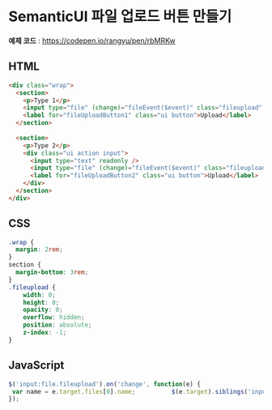 # SemanticUI 파일 업로드 버튼 만들기

**예제 코드**
: https://codepen.io/rangyu/pen/rbMRKw

## HTML

```html
<div class="wrap">
  <section>
    <p>Type 1</p>
    <input type="file" (change)="fileEvent($event)" class="fileupload" id="fileUploadButton1" />
    <label for="fileUploadButton1" class="ui button">Upload</label>
  </section>
  
  <section>
    <p>Type 2</p>
   	<div class="ui action input">
      <input type="text" readonly />
      <input type="file" (change)="fileEvent($event)" class="fileupload" id="fileUploadButton2" />
      <label for="fileUploadButton2" class="ui button">Upload</label>
    </div>
  </section>
</div>
```

## CSS

```css
.wrap {
  margin: 2rem;
}
section {
  margin-bottom: 3rem;
}
.fileupload {
	width: 0;
	height: 0;
	opacity: 0;
	overflow: hidden;
	position: absolute;
	z-index: -1;
}
```

## JavaScript

```javascript
$('input:file.fileupload').on('change', function(e) {
 var name = e.target.files[0].name;          $(e.target).siblings('input:text').val(name);
});
```
